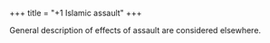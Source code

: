 +++
title = "+1 Islamic assault"
+++

General description of effects of assault are considered elsewhere.